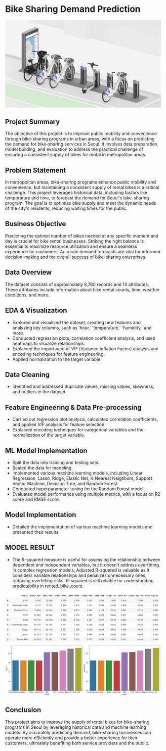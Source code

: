 # Bike Sharing Demand Prediction

![ezgif.com-gif-maker.gif](https://github.com/meabhaykr/Bike-Sharing-Demand-Prediction/blob/main/Image/ezgif.com-gif-maker.gif)

## Project Summary

The objective of this project is to improve public mobility and convenience through bike-sharing programs in urban areas, with a focus on predicting the demand for bike-sharing services in Seoul. It involves data preparation, model building, and evaluation to address the practical challenge of ensuring a consistent supply of bikes for rental in metropolitan areas.

## Problem Statement

In metropolitan areas, bike-sharing programs enhance public mobility and convenience, but maintaining a consistent supply of rental bikes is a critical challenge. This project leverages historical data, including factors like temperature and time, to forecast the demand for Seoul's bike-sharing program. The goal is to optimize bike supply and meet the dynamic needs of the city's residents, reducing waiting times for the public.

## Business Objective

Predicting the optimal number of bikes needed at any specific moment and day is crucial for bike rental businesses. Striking the right balance is essential to maximize resource utilization and ensure a seamless experience for customers. Accurate demand forecasts are vital for informed decision-making and the overall success of bike-sharing enterprises.

## Data Overview

The dataset consists of approximately 8,760 records and 14 attributes. These attributes include information about bike rental counts, time, weather conditions, and more.

## EDA & Visualization

- Explored and visualized the dataset, creating new features and analyzing key columns, such as 'hour,' 'temperature,' 'humidity,' and more.
- Conducted regression plots, correlation coefficient analysis, and used heatmaps to visualize relationships.
- Explained the importance of VIF (Variance Inflation Factor) analysis and encoding techniques for feature engineering.
- Applied normalization to the target variable.

## Data Cleaning

- Identified and addressed duplicate values, missing values, skewness, and outliers in the dataset.

## Feature Engineering & Data Pre-processing

- Carried out regression plot analysis, calculated correlation coefficients, and applied VIF analysis for feature selection.
- Explained encoding techniques for categorical variables and the normalization of the target variable.

## ML Model Implementation

- Split the data into training and testing sets.
- Scaled the data for modeling.
- Implemented various machine learning models, including Linear Regression, Lasso, Ridge, Elastic Net, K-Nearest Neighbors, Support Vector Machine, Decision Tree, and Random Forest.
- Conducted hyperparameter tuning for the Random Forest model.
- Evaluated model performance using multiple metrics, with a focus on R2 score and RMSE score.

## Model Implementation

- Detailed the implementation of various machine learning models and presented their results.

## MODEL RESULT
- The R-squared measure is useful for assessing the relationship between dependent and independent variables, but it doesn't address overfitting. In complex regression models, Adjusted R-squared is valuable as it considers variable relationships and penalizes unnecessary ones, reducing overfitting risks. R-squared is still reliable for understanding predictability in rented_bike_count.

![Results.png](https://github.com/meabhaykr/Bike-Sharing-Demand-Prediction/blob/main/Image/Results.png)
![Plotting graph.png](https://github.com/meabhaykr/Bike-Sharing-Demand-Prediction/blob/main/Image/Plotting%20graph.png)

## Conclusion

This project aims to improve the supply of rental bikes for bike-sharing programs in Seoul by leveraging historical data and machine learning models. By accurately predicting demand, bike-sharing businesses can operate more efficiently and provide a better experience for their customers, ultimately benefiting both service providers and the public.

